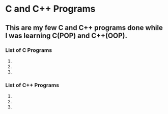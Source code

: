 # C and C++ Programs
## This are my few C and C++ programs done while I was learning C(POP) and C++(OOP).

### List of C Programs
1. 
2. 
3. 

### List of C++ Programs
1. 
2. 
3. 